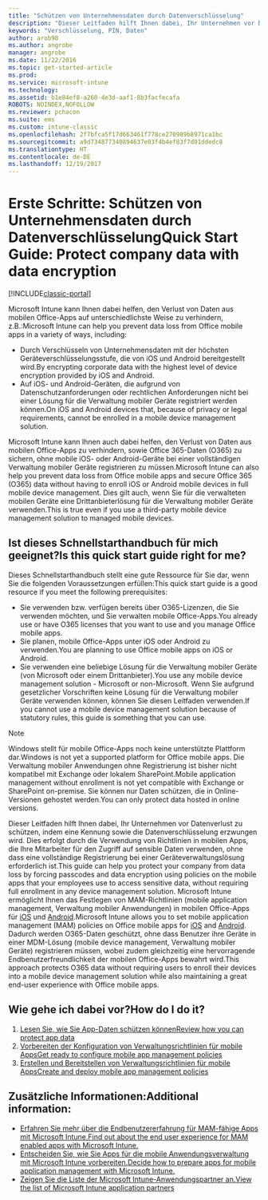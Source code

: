 ```yaml
---
title: "Schützen von Unternehmensdaten durch Datenverschlüsselung"
description: "Dieser Leitfaden hilft Ihnen dabei, Ihr Unternehmen vor Datenverlust zu schützen, indem durch die Verwendung einer Richtlinie in mobilen Apps eine Kennung sowie die Datenverschlüsselung erzwungen wird."
keywords: "Verschlüsselung, PIN, Daten"
author: arob98
ms.author: angrobe
manager: angrobe
ms.date: 11/22/2016
ms.topic: get-started-article
ms.prod: 
ms.service: microsoft-intune
ms.technology: 
ms.assetid: b1e84ef8-a260-4e3d-aaf1-8b3facfecafa
ROBOTS: NOINDEX,NOFOLLOW
ms.reviewer: pchacon
ms.suite: ems
ms.custom: intune-classic
ms.openlocfilehash: 2f7bfca5f17d663461f778ce270989b8971ca1bc
ms.sourcegitcommit: a9d734877340894637e03f4b4ef83f7d01ddedc8
ms.translationtype: HT
ms.contentlocale: de-DE
ms.lasthandoff: 12/19/2017
---
```

# <a name="quick-start-guide-protect-company-data-with-data-encryption"></a><span data-ttu-id="ff39f-104">Erste Schritte: Schützen von Unternehmensdaten durch Datenverschlüsselung</span><span class="sxs-lookup"><span data-stu-id="ff39f-104">Quick Start Guide: Protect company data with data encryption</span></span>

[!INCLUDE[classic-portal](../includes/classic-portal.md)]

<span data-ttu-id="ff39f-105">Microsoft Intune kann Ihnen dabei helfen, den Verlust von Daten aus mobilen Office-Apps auf unterschiedlichste Weise zu verhindern, z.B.:</span><span class="sxs-lookup"><span data-stu-id="ff39f-105">Microsoft Intune can help you prevent data loss from Office mobile apps in a variety of ways, including:</span></span>
- <span data-ttu-id="ff39f-106">Durch Verschlüsseln von Unternehmensdaten mit der höchsten Geräteverschlüsselungsstufe, die von iOS und Android bereitgestellt wird.</span><span class="sxs-lookup"><span data-stu-id="ff39f-106">By encrypting corporate data with the highest level of device encryption provided by iOS and Android.</span></span>
- <span data-ttu-id="ff39f-107">Auf iOS- und Android-Geräten, die aufgrund von Datenschutzanforderungen oder rechtlichen Anforderungen nicht bei einer Lösung für die Verwaltung mobiler Geräte registriert werden können.</span><span class="sxs-lookup"><span data-stu-id="ff39f-107">On iOS and Android devices that, because of privacy or legal requirements, cannot be enrolled in a mobile device management solution.</span></span>

<span data-ttu-id="ff39f-108">Microsoft Intune kann Ihnen auch dabei helfen, den Verlust von Daten aus mobilen Office-Apps zu verhindern, sowie Office 365-Daten (O365) zu sichern, ohne mobile iOS- oder Android-Geräte bei einer vollständigen Verwaltung mobiler Geräte registrieren zu müssen.</span><span class="sxs-lookup"><span data-stu-id="ff39f-108">Microsoft Intune can also help you prevent data loss from Office mobile apps and secure Office 365 (O365) data without having to enroll iOS or Android mobile devices in full mobile device management.</span></span> <span data-ttu-id="ff39f-109">Dies gilt auch, wenn Sie für die verwalteten mobilen Geräte eine Drittanbieterlösung für die Verwaltung mobiler Geräte verwenden.</span><span class="sxs-lookup"><span data-stu-id="ff39f-109">This is true even if you use a third-party mobile device management solution to managed mobile devices.</span></span>

## <a name="is-this-quick-start-guide-right-for-me"></a><span data-ttu-id="ff39f-110">Ist dieses Schnellstarthandbuch für mich geeignet?</span><span class="sxs-lookup"><span data-stu-id="ff39f-110">Is this quick start guide right for me?</span></span>
<span data-ttu-id="ff39f-111">Dieses Schnellstarthandbuch stellt eine gute Ressource für Sie dar, wenn Sie die folgenden Voraussetzungen erfüllen:</span><span class="sxs-lookup"><span data-stu-id="ff39f-111">This quick start guide is a good resource if you meet the following prerequisites:</span></span>
- <span data-ttu-id="ff39f-112">Sie verwenden bzw. verfügen bereits über O365-Lizenzen, die Sie verwenden möchten, und Sie verwalten mobile Office-Apps.</span><span class="sxs-lookup"><span data-stu-id="ff39f-112">You already use or have O365 licenses that you want to use and you manage Office mobile apps.</span></span>
- <span data-ttu-id="ff39f-113">Sie planen, mobile Office-Apps unter iOS oder Android zu verwenden.</span><span class="sxs-lookup"><span data-stu-id="ff39f-113">You are planning to use Office mobile apps on iOS or Android.</span></span>
- <span data-ttu-id="ff39f-114">Sie verwenden eine beliebige Lösung für die Verwaltung mobiler Geräte (von Microsoft oder einem Drittanbieter).</span><span class="sxs-lookup"><span data-stu-id="ff39f-114">You use any mobile device management solution - Microsoft or non-Microsoft.</span></span> <span data-ttu-id="ff39f-115">Wenn Sie aufgrund gesetzlicher Vorschriften keine Lösung für die Verwaltung mobiler Geräte verwenden können, können Sie diesen Leitfaden verwenden.</span><span class="sxs-lookup"><span data-stu-id="ff39f-115">If you cannot use a mobile device management solution because of statutory rules, this guide is something that you can use.</span></span>

> [!NOTE]
> <span data-ttu-id="ff39f-116">Windows stellt für mobile Office-Apps noch keine unterstützte Plattform dar.</span><span class="sxs-lookup"><span data-stu-id="ff39f-116">Windows is not yet a supported platform for Office mobile apps.</span></span> <span data-ttu-id="ff39f-117">Die Verwaltung mobiler Anwendungen ohne Registrierung ist bisher nicht kompatibel mit Exchange oder lokalem SharePoint.</span><span class="sxs-lookup"><span data-stu-id="ff39f-117">Mobile application management without enrollment is not yet compatible with Exchange or SharePoint on-premise.</span></span> <span data-ttu-id="ff39f-118">Sie können nur Daten schützen, die in Online-Versionen gehostet werden.</span><span class="sxs-lookup"><span data-stu-id="ff39f-118">You can only protect data hosted in online versions.</span></span>

<span data-ttu-id="ff39f-119">Dieser Leitfaden hilft Ihnen dabei, Ihr Unternehmen vor Datenverlust zu schützen, indem eine Kennung sowie die Datenverschlüsselung erzwungen wird. Dies erfolgt durch die Verwendung von Richtlinien in mobilen Apps, die Ihre Mitarbeiter für den Zugriff auf sensible Daten verwenden, ohne dass eine vollständige Registrierung bei einer Geräteverwaltungslösung erforderlich ist.</span><span class="sxs-lookup"><span data-stu-id="ff39f-119">This guide can help you protect your company from data loss by forcing passcodes and data encryption using policies on the mobile apps that your employees use to access sensitive data, without requiring full enrollment in any device management solution.</span></span> <span data-ttu-id="ff39f-120">Microsoft Intune ermöglicht Ihnen das Festlegen von MAM-Richtlinien (mobile application management, Verwaltung mobiler Anwendungen) in mobilen Office-Apps für [iOS](https://products.office.com/mobile/office-mobile-apps-for-ios) und [Android](https://products.office.com/mobile/office-mobile-apps-for-android).</span><span class="sxs-lookup"><span data-stu-id="ff39f-120">Microsoft Intune allows you to set mobile application management (MAM) policies on Office mobile apps for [iOS](https://products.office.com/mobile/office-mobile-apps-for-ios) and [Android](https://products.office.com/mobile/office-mobile-apps-for-android).</span></span> <span data-ttu-id="ff39f-121">Dadurch werden O365-Daten geschützt, ohne dass Benutzer ihre Geräte in einer MDM-Lösung (mobile device management, Verwaltung mobiler Geräte) registrieren müssen, wobei zudem gleichzeitig eine hervorragende Endbenutzerfreundlichkeit der mobilen Office-Apps bewahrt wird.</span><span class="sxs-lookup"><span data-stu-id="ff39f-121">This approach protects O365 data without requiring users to enroll their devices into a mobile device management solution while also maintaining a great end-user experience with Office mobile apps.</span></span>

## <a name="how-do-i-do-it"></a><span data-ttu-id="ff39f-122">Wie gehe ich dabei vor?</span><span class="sxs-lookup"><span data-stu-id="ff39f-122">How do I do it?</span></span>
1.  [<span data-ttu-id="ff39f-123">Lesen Sie, wie Sie App-Daten schützen können</span><span class="sxs-lookup"><span data-stu-id="ff39f-123">Review how you can protect app data</span></span>](/intune-classic/deploy-use/protect-app-data-using-mobile-app-management-policies-with-microsoft-intune)
2.  [<span data-ttu-id="ff39f-124">Vorbereiten der Konfiguration von Verwaltungsrichtlinien für mobile Apps</span><span class="sxs-lookup"><span data-stu-id="ff39f-124">Get ready to configure mobile app management policies</span></span>](/intune-classic/deploy-use/get-ready-to-configure-mobile-app-management-policies-with-microsoft-intune)
3.  [<span data-ttu-id="ff39f-125">Erstellen und Bereitstellen von Verwaltungsrichtlinien für mobile Apps</span><span class="sxs-lookup"><span data-stu-id="ff39f-125">Create and deploy mobile app management policies</span></span>](/intune-classic/deploy-use/create-and-deploy-mobile-app-management-policies-with-microsoft-intune)

## <a name="additional-information"></a><span data-ttu-id="ff39f-126">Zusätzliche Informationen:</span><span class="sxs-lookup"><span data-stu-id="ff39f-126">Additional information:</span></span>
- [<span data-ttu-id="ff39f-127">Erfahren Sie mehr über die Endbenutzererfahrung für MAM-fähige Apps mit Microsoft Intune.</span><span class="sxs-lookup"><span data-stu-id="ff39f-127">Find out about the end user experience for MAM enabled apps with Microsoft Intune.</span></span>](/intune-classic/eploy-use/end-user-experience-for-mam-enabled-apps-with-microsoft-intune)
- [<span data-ttu-id="ff39f-128">Entscheiden Sie, wie Sie Apps für die mobile Anwendungsverwaltung mit Microsoft Intune vorbereiten.</span><span class="sxs-lookup"><span data-stu-id="ff39f-128">Decide how to prepare apps for mobile application management with Microsoft Intune.</span></span>](/intune/apps-prepare-mobile-application-management)
- [<span data-ttu-id="ff39f-129">Zeigen Sie die Liste der Microsoft Intune-Anwendungspartner an.</span><span class="sxs-lookup"><span data-stu-id="ff39f-129">View the list of Microsoft Intune application partners</span></span>](https://www.microsoft.com/cloud-platform/microsoft-intune-partners)
